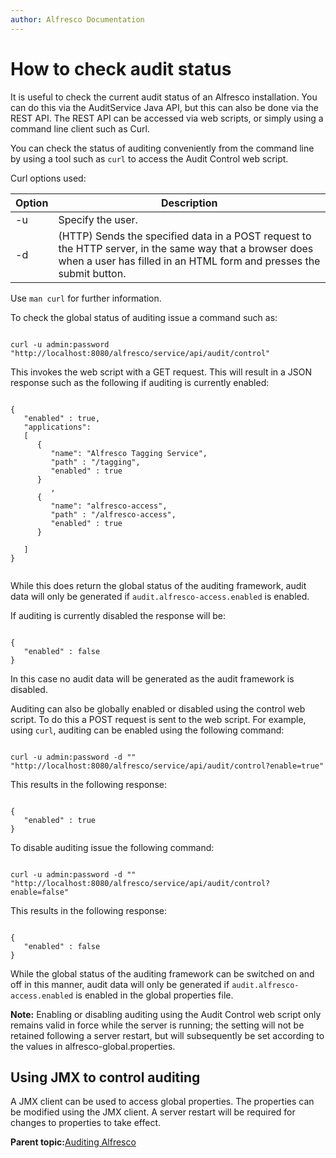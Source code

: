 ```yaml
---
author: Alfresco Documentation
---
```


# How to check audit status

It is useful to check the current audit status of an Alfresco installation. You can do this via the AuditService Java API, but this can also be done via the REST API. The REST API can be accessed via web scripts, or simply using a command line client such as Curl.

You can check the status of auditing conveniently from the command line by using a tool such as `curl` to access the Audit Control web script.

Curl options used:

|Option|Description|
|------|-----------|
|-u|Specify the user.|
|-d|\(HTTP\) Sends the specified data in a POST request to the HTTP server, in the same way that a browser does when a user has filled in an HTML form and presses the submit button.|

Use `man curl` for further information.

To check the global status of auditing issue a command such as:

```

curl -u admin:password "http://localhost:8080/alfresco/service/api/audit/control"      

```

This invokes the web script with a GET request. This will result in a JSON response such as the following if auditing is currently enabled:

```

{
   "enabled" : true,
   "applications": 
   [
      {
         "name": "Alfresco Tagging Service",
         "path" : "/tagging",
         "enabled" : true
      }
         ,
      {
         "name": "alfresco-access",
         "path" : "/alfresco-access",
         "enabled" : true
      }
         
   ]
}
    
```

While this does return the global status of the auditing framework, audit data will only be generated if `audit.alfresco-access.enabled` is enabled.

If auditing is currently disabled the response will be:

```

{
   "enabled" : false
}  

```

In this case no audit data will be generated as the audit framework is disabled.

Auditing can also be globally enabled or disabled using the control web script. To do this a POST request is sent to the web script. For example, using `curl`, auditing can be enabled using the following command:

```

curl -u admin:password -d "" "http://localhost:8080/alfresco/service/api/audit/control?enable=true"

```

This results in the following response:

```

{
   "enabled" : true
}  

```

To disable auditing issue the following command:

```

curl -u admin:password -d "" "http://localhost:8080/alfresco/service/api/audit/control?enable=false"

```

This results in the following response:

```

{
   "enabled" : false
}  

```

While the global status of the auditing framework can be switched on and off in this manner, audit data will only be generated if `audit.alfresco-access.enabled` is enabled in the global properties file.

**Note:** Enabling or disabling auditing using the Audit Control web script only remains valid in force while the server is running; the setting will not be retained following a server restart, but will subsequently be set according to the values in alfresco-global.properties.

## Using JMX to control auditing

A JMX client can be used to access global properties. The properties can be modified using the JMX client. A server restart will be required for changes to properties to take effect.

**Parent topic:**[Auditing Alfresco](../concepts/audit-intro.md)

